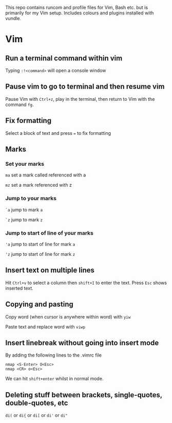 This repo contains runcom and profile files for Vim, Bash etc. but is primarily for my Vim setup.
Includes colours and plugins installed with vundle.


# Vim

## Run a terminal command within vim

Typing `:!<command>` will open a console window

## Pause vim to go to terminal and then resume vim

Pause Vim with `Ctrl+z`, play in the terminal, then return to Vim with the command `fg`.


## Fix formatting

Select a block of text and press `=` to fix formatting




## Marks

### Set your marks

`ma` set a mark called referenced with a

`mz` set a mark referenced with z

### Jump to your marks

`` `a `` jump to mark `a`

`` `z `` jump to mark `z`

### Jump to start of line of your marks

`'a` jump to start of line for mark `a`

`'z` jump to start of line for mark `z`




## Insert text on multiple lines

Hit `Ctrl+v` to select a column then `shift+I` to enter the text. Press `Esc` shows inserted text.




## Copying and pasting

Copy word (when cursor is anywhere within word) with `yiw`

Paste text and replace word with `viwp`



## Insert linebreak without going into insert mode

By adding the following lines to the .vimrc file

```
nmap <S-Enter> O<Esc>
nmap <CR> o<Esc>
```

We can hit `shift+enter` whilst in normal mode.

## Deleting stuff between brackets, single-quotes, double-quotes, etc
`di(` or `di{` or `di[` or `di'` or `di"`



